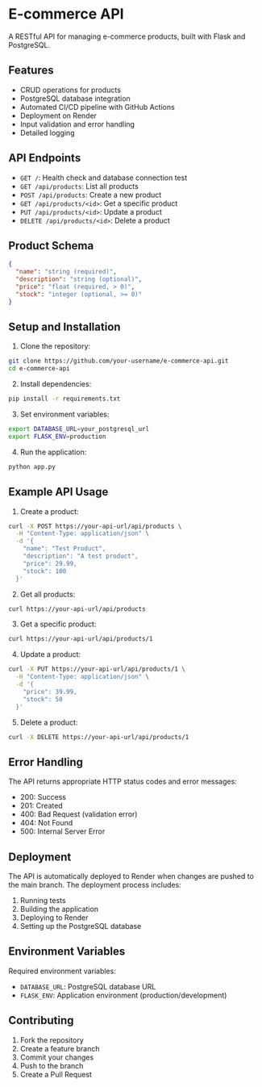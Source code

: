 # E-commerce API

A RESTful API for managing e-commerce products, built with Flask and PostgreSQL.

## Features

- CRUD operations for products
- PostgreSQL database integration
- Automated CI/CD pipeline with GitHub Actions
- Deployment on Render
- Input validation and error handling
- Detailed logging

## API Endpoints

- `GET /`: Health check and database connection test
- `GET /api/products`: List all products
- `POST /api/products`: Create a new product
- `GET /api/products/<id>`: Get a specific product
- `PUT /api/products/<id>`: Update a product
- `DELETE /api/products/<id>`: Delete a product

## Product Schema

```json
{
  "name": "string (required)",
  "description": "string (optional)",
  "price": "float (required, > 0)",
  "stock": "integer (optional, >= 0)"
}
```

## Setup and Installation

1. Clone the repository:
```bash
git clone https://github.com/your-username/e-commerce-api.git
cd e-commerce-api
```

2. Install dependencies:
```bash
pip install -r requirements.txt
```

3. Set environment variables:
```bash
export DATABASE_URL=your_postgresql_url
export FLASK_ENV=production
```

4. Run the application:
```bash
python app.py
```

## Example API Usage

1. Create a product:
```bash
curl -X POST https://your-api-url/api/products \
  -H "Content-Type: application/json" \
  -d '{
    "name": "Test Product",
    "description": "A test product",
    "price": 29.99,
    "stock": 100
  }'
```

2. Get all products:
```bash
curl https://your-api-url/api/products
```

3. Get a specific product:
```bash
curl https://your-api-url/api/products/1
```

4. Update a product:
```bash
curl -X PUT https://your-api-url/api/products/1 \
  -H "Content-Type: application/json" \
  -d '{
    "price": 39.99,
    "stock": 50
  }'
```

5. Delete a product:
```bash
curl -X DELETE https://your-api-url/api/products/1
```

## Error Handling

The API returns appropriate HTTP status codes and error messages:

- 200: Success
- 201: Created
- 400: Bad Request (validation error)
- 404: Not Found
- 500: Internal Server Error

## Deployment

The API is automatically deployed to Render when changes are pushed to the main branch. The deployment process includes:

1. Running tests
2. Building the application
3. Deploying to Render
4. Setting up the PostgreSQL database

## Environment Variables

Required environment variables:
- `DATABASE_URL`: PostgreSQL database URL
- `FLASK_ENV`: Application environment (production/development)

## Contributing

1. Fork the repository
2. Create a feature branch
3. Commit your changes
4. Push to the branch
5. Create a Pull Request
